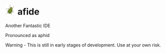 ![Alt text](/img/aphid.png "Screenshot") afide
=====
Another Fantastic IDE

Pronounced as aphid

Warning - This is still in early stages of development.  Use at your own risk.
